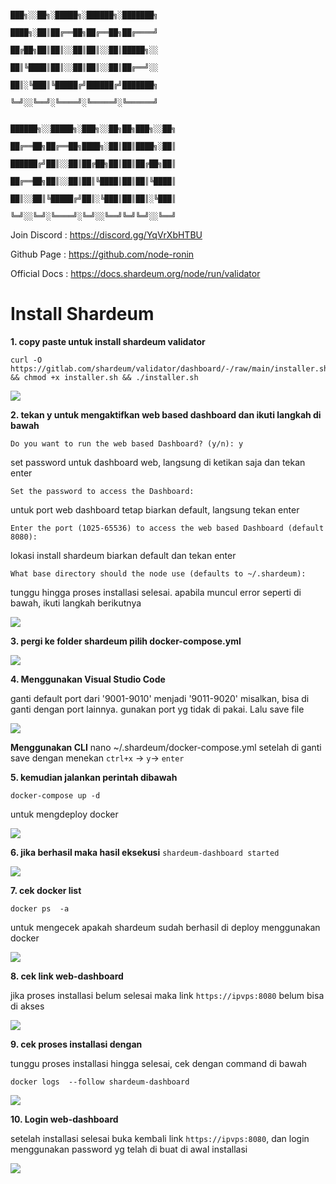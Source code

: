 

```
                                                   ███╗░░██╗░█████╗░██████╗░███████╗
                                                   ████╗░██║██╔══██╗██╔══██╗██╔════╝
                                                   ██╔██╗██║██║░░██║██║░░██║█████╗░░
                                                   ██║╚████║██║░░██║██║░░██║██╔══╝░░
                                                   ██║░╚███║╚█████╔╝██████╔╝███████╗
                                                   ╚═╝░░╚══╝░╚════╝░╚═════╝░╚══════╝

                                                   ██████╗░░█████╗░███╗░░██╗██╗███╗░░██╗
                                                   ██╔══██╗██╔══██╗████╗░██║██║████╗░██║
                                                   ██████╔╝██║░░██║██╔██╗██║██║██╔██╗██║
                                                   ██╔══██╗██║░░██║██║╚████║██║██║╚████║
                                                   ██║░░██║╚█████╔╝██║░╚███║██║██║░╚███║
                                                   ╚═╝░░╚═╝░╚════╝░╚═╝░░╚══╝╚═╝╚═╝░░╚══╝
```

Join Discord	: https://discord.gg/YqVrXbHTBU

Github Page	: https://github.com/node-ronin

Official Docs : https://docs.shardeum.org/node/run/validator
# Install Shardeum

**1. copy paste untuk install shardeum validator** 

```shell 
curl -O https://gitlab.com/shardeum/validator/dashboard/-/raw/main/installer.sh && chmod +x installer.sh && ./installer.sh
```

![](https://ajeuwbhvhr.cloudimg.io/colony-recorder.s3.amazonaws.com/files/2023-02-06/955372e4-e25d-4869-8380-4dae6795de35/user_cropped_screenshot.jpeg?tl_px=145,0&amp;br_px=891,252&amp;sharp=0.8&amp;width=560)

**2. tekan y untuk mengaktifkan web based dashboard dan ikuti langkah di bawah**

```shell
Do you want to run the web based Dashboard? (y/n): y 
```

set password untuk dashboard web, langsung di ketikan saja dan tekan enter

```shell
Set the password to access the Dashboard:
```

untuk port web dashboard tetap biarkan default, langsung tekan enter

```shell
Enter the port (1025-65536) to access the web based Dashboard (default 8080):
```

lokasi install shardeum biarkan default dan tekan enter

```shell
What base directory should the node use (defaults to ~/.shardeum): 
```

tunggu hingga proses installasi selesai. apabila muncul error seperti di bawah, ikuti langkah berikutnya

![](https://ajeuwbhvhr.cloudimg.io/colony-recorder.s3.amazonaws.com/files/2023-02-06/fcad5651-63ff-499c-be66-a918a1c55d8e/screenshot.jpeg?tl_px=1173,660&amp;br_px=1919,1080&amp;sharp=0.8&amp;width=560&amp;wat_scale=50&amp;wat=1&amp;wat_opacity=0.7&amp;wat_gravity=northwest&amp;wat_url=https://colony-labs-public.s3.us-east-2.amazonaws.com/images/watermarks/watermark_default.png&amp;wat_pad=291,195)

**3. pergi ke folder shardeum pilih docker-compose.yml**

![](https://ajeuwbhvhr.cloudimg.io/colony-recorder.s3.amazonaws.com/files/2023-02-06/6c43e1b0-525e-4b52-b066-536c3c13ae7d/screenshot.jpeg?tl_px=0,190&amp;br_px=746,610&amp;sharp=0.8&amp;width=560&amp;wat_scale=50&amp;wat=1&amp;wat_opacity=0.7&amp;wat_gravity=northwest&amp;wat_url=https://colony-labs-public.s3.us-east-2.amazonaws.com/images/watermarks/watermark_default.png&amp;wat_pad=122,139)

**4. Menggunakan Visual Studio Code**

ganti default port dari '9001-9010' menjadi '9011-9020' misalkan, bisa di ganti dengan port lainnya. gunakan port yg tidak di pakai. Lalu save file

![](https://ajeuwbhvhr.cloudimg.io/colony-recorder.s3.amazonaws.com/files/2023-02-06/4501aa01-2d71-49c4-bf9b-ffeb4071da25/user_cropped_screenshot.jpeg?tl_px=46,53&amp;br_px=792,473&amp;sharp=0.8&amp;width=560)

**Menggunakan CLI**
nano ~/.shardeum/docker-compose.yml
setelah di ganti save dengan menekan `ctrl+x` -> `y`-> `enter`

**5. kemudian jalankan perintah  dibawah** 

```shell 
docker-compose up -d 
```
 untuk mengdeploy docker

![](https://ajeuwbhvhr.cloudimg.io/colony-recorder.s3.amazonaws.com/files/2023-02-06/e2da5213-fe18-426a-b4fe-ef48ba2bdd38/user_cropped_screenshot.jpeg?tl_px=0,0&amp;br_px=392,102&amp;sharp=0.8&amp;width=560)

**6. jika berhasil maka hasil eksekusi**
```shardeum-dashboard started```

![](https://ajeuwbhvhr.cloudimg.io/colony-recorder.s3.amazonaws.com/files/2023-02-06/14dec299-78b0-4469-b1ed-363a3ddb592c/screenshot.jpeg?tl_px=188,660&amp;br_px=934,1080&amp;sharp=0.8&amp;width=560&amp;wat_scale=50&amp;wat=1&amp;wat_opacity=0.7&amp;wat_gravity=northwest&amp;wat_url=https://colony-labs-public.s3.us-east-2.amazonaws.com/images/watermarks/watermark_default.png&amp;wat_pad=262,260)

**7. cek docker list**

```shell 
docker ps  -a 
``` 
untuk mengecek apakah shardeum sudah berhasil di deploy menggunakan docker


![](https://ajeuwbhvhr.cloudimg.io/colony-recorder.s3.amazonaws.com/files/2023-02-06/3b749451-e7e6-4163-8203-37851d3f2c43/user_cropped_screenshot.jpeg?tl_px=382,0&amp;br_px=1128,105&amp;sharp=0.8&amp;width=560)

**8.  cek link  web-dashboard**

jika proses installasi belum selesai maka link ``` https://ipvps:8080 ``` belum bisa di akses

![](https://ajeuwbhvhr.cloudimg.io/colony-recorder.s3.amazonaws.com/files/2023-02-06/c920512e-13e8-4dde-b4b1-2c667473efc4/user_cropped_screenshot.jpeg?tl_px=0,0&amp;br_px=654,177&amp;sharp=0.8&amp;width=560)

**9. cek proses installasi dengan** 

tunggu proses installasi hingga selesai, cek dengan command di bawah

```shell 
docker logs  --follow shardeum-dashboard
```

![](https://ajeuwbhvhr.cloudimg.io/colony-recorder.s3.amazonaws.com/files/2023-02-06/2354ee98-3d34-4088-9700-0f550b53bc26/screenshot.jpeg?tl_px=62,573&amp;br_px=808,993&amp;sharp=0.8&amp;width=560&amp;wat_scale=50&amp;wat=1&amp;wat_opacity=0.7&amp;wat_gravity=northwest&amp;wat_url=https://colony-labs-public.s3.us-east-2.amazonaws.com/images/watermarks/watermark_default.png&amp;wat_pad=262,139)

**10. Login web-dashboard**

setelah installasi selesai  buka kembali link `https://ipvps:8080`, dan login menggunakan password yg telah di buat di awal installasi

![](https://ajeuwbhvhr.cloudimg.io/colony-recorder.s3.amazonaws.com/files/2023-02-06/dfb84eea-0fd6-4c15-928f-fc50267292fd/user_cropped_screenshot.jpeg?tl_px=273,44&amp;br_px=1019,464&amp;sharp=0.8&amp;width=560)


